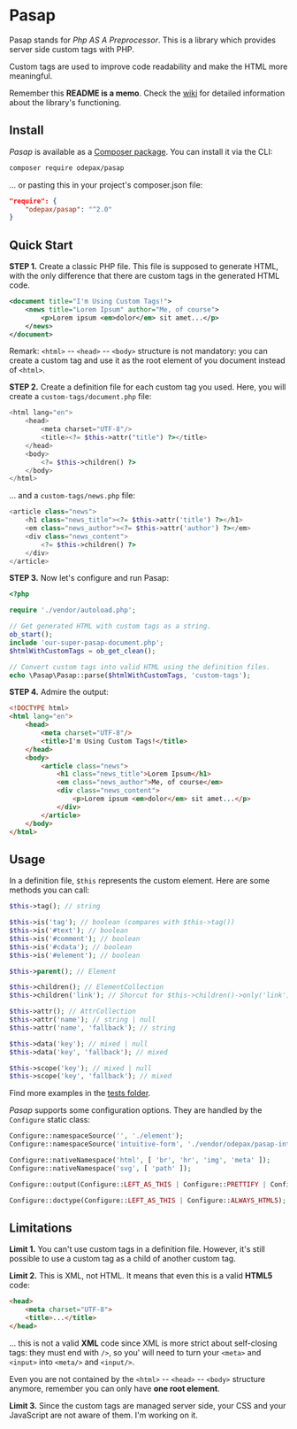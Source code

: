 # Pasap

Pasap stands for _Php AS A Preprocessor_. This is a library which provides
server side custom tags with PHP.

Custom tags are used to improve code readability and make the HTML more
meaningful.

Remember this **README is a memo**. Check the
[wiki](https://github.com/Odepax/pasap/wiki) for detailed information about the
library's functioning.

## Install

_Pasap_ is available as a
[Composer package](https://packagist.org/packages/odepax/pasap). You can install
it via the CLI:

```bash
composer require odepax/pasap
```

... or pasting this in your project's composer.json file:

```json
"require": {
    "odepax/pasap": "^2.0"
}
```

## Quick Start

**STEP 1.**
Create a classic PHP file. This file is supposed to generate HTML, with the only
difference that there are custom tags in the generated HTML code.

```xml
<document title="I'm Using Custom Tags!">
	<news title="Lorem Ipsum" author="Me, of course">
		<p>Lorem ipsum <em>dolor</em> sit amet...</p>
	</news>
</document>
```

Remark: `<html>` -- `<head>` -- `<body>` structure is not mandatory: you can
create a custom tag and use it as the root element of you document instead of
`<html>`.

**STEP 2.**
Create a definition file for each custom tag you used. Here, you will create a
`custom-tags/document.php` file:

```php
<html lang="en">
	<head>
		<meta charset="UTF-8"/>
		<title><?= $this->attr("title") ?></title>
	</head>
	<body>
		<?= $this->children() ?>
	</body>
</html>
```

... and a `custom-tags/news.php` file:

```php
<article class="news">
	<h1 class="news_title"><?= $this->attr('title') ?></h1>
	<em class="news_author"><?= $this->attr('author') ?></em>
	<div class="news_content">
		<?= $this->children() ?>
	</div>
</article>
```

**STEP 3.**
Now let's configure and run Pasap:

```php
<?php

require './vendor/autoload.php';

// Get generated HTML with custom tags as a string.
ob_start();
include 'our-super-pasap-document.php';
$htmlWithCustomTags = ob_get_clean();

// Convert custom tags into valid HTML using the definition files.
echo \Pasap\Pasap::parse($htmlWithCustomTags, 'custom-tags');
```

**STEP 4.**
Admire the output:

```html
<!DOCTYPE html>
<html lang="en">
	<head>
		<meta charset="UTF-8"/>
		<title>I'm Using Custom Tags!</title>
	</head>
	<body>
		<article class="news">
			<h1 class="news_title">Lorem Ipsum</h1>
			<em class="news_author">Me, of course</em>
			<div class="news_content">
				<p>Lorem ipsum <em>dolor</em> sit amet...</p>
			</div>
		</article>
	</body>
</html>
```

## Usage

In a definition file, `$this` represents the custom element. Here are some
methods you can call:

```php
$this->tag(); // string

$this->is('tag'); // boolean (compares with $this->tag())
$this->is('#text'); // boolean
$this->is('#comment'); // boolean
$this->is('#cdata'); // boolean
$this->is('#element'); // boolean

$this->parent(); // Element

$this->children(); // ElementCollection
$this->children('link'); // Shorcut for $this->children()->only('link')

$this->attr(); // AttrCollection
$this->attr('name'); // string | null
$this->attr('name', 'fallback'); // string

$this->data('key'); // mixed | null
$this->data('key', 'fallback'); // mixed

$this->scope('key'); // mixed | null
$this->scope('key', 'fallback'); // mixed
```

Find more examples in the
[tests folder](https://github.com/Odepax/pasap/tree/master/test/Parsing/parsed).

_Pasap_ supports some configuration options. They are handled by the `Configure`
static class:

```php
Configure::namespaceSource('', './element');
Configure::namespaceSource('intuitive-form', './vendor/odepax/pasap-intuitive-form/element');

Configure::nativeNamespace('html', [ 'br', 'hr', 'img', 'meta' ]);
Configure::nativeNamespace('svg', [ 'path' ]);

Configure::output(Configure::LEFT_AS_THIS | Configure::PRETTIFY | Configure::MINIFY);

Configure::doctype(Configure::LEFT_AS_THIS | Configure::ALWAYS_HTML5);
```

## Limitations

**Limit 1.**
You can't use custom tags in a definition file.
However, it's still possible to use a custom tag as a child of another custom
tag.

**Limit 2.**
This is XML, not HTML.
It means that even this is a valid **HTML5** code:

```html
<head>
    <meta charset="UTF-8">
    <title>...</title>
</head>
```

... this is not a valid **XML** code since XML is more strict about self-closing
tags: they must end with `/>`, so you' will need to turn your `<meta>` and
`<input>` into `<meta/>` and `<input/>`.

Even you are not contained by the `<html>` -- `<head>` -- `<body>` structure
anymore, remember you can only have **one root element**.

**Limit 3.**
Since the custom tags are managed server side, your CSS and your JavaScript are
not aware of them. I'm working on it.

